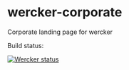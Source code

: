 wercker-corporate
=================

Corporate landing page for wercker


Build status:

[![Wercker status](https://app.wercker.com/status/e21bb28626f9982fea6e48d6e9f7daf2/m)](https://app.wercker.com/project/bykey/e21bb28626f9982fea6e48d6e9f7daf2)

